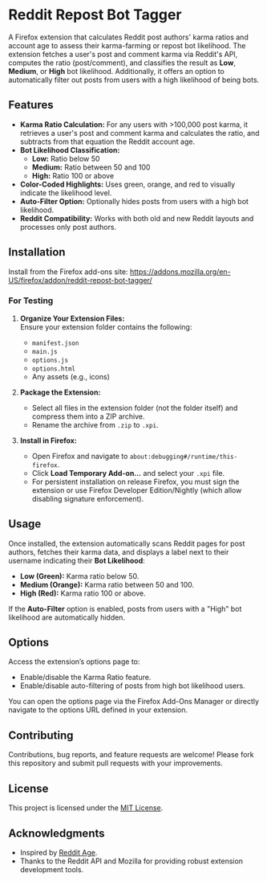 # Reddit Repost Bot Tagger

A Firefox extension that calculates Reddit post authors' karma ratios and account age to assess their karma-farming or repost bot likelihood. The extension fetches a user's post and comment karma via Reddit's API, computes the ratio (post/comment), and classifies the result as **Low**, **Medium**, or **High** bot likelihood. Additionally, it offers an option to automatically filter out posts from users with a high likelihood of being bots.

## Features

- **Karma Ratio Calculation:** For any users with >100,000 post karma, it retrieves a user's post and comment karma and calculates the ratio, and subtracts from that equation the Reddit account age.
- **Bot Likelihood Classification:**  
  - **Low:** Ratio below 50  
  - **Medium:** Ratio between 50 and 100  
  - **High:** Ratio 100 or above  
- **Color-Coded Highlights:** Uses green, orange, and red to visually indicate the likelihood level.
- **Auto-Filter Option:** Optionally hides posts from users with a high bot likelihood.
- **Reddit Compatibility:** Works with both old and new Reddit layouts and processes only post authors.

## Installation

Install from the Firefox add-ons site: https://addons.mozilla.org/en-US/firefox/addon/reddit-repost-bot-tagger/

### For Testing

1. **Organize Your Extension Files:**  
   Ensure your extension folder contains the following:
   - `manifest.json`
   - `main.js`
   - `options.js`
   - `options.html`
   - Any assets (e.g., icons)

2. **Package the Extension:**  
   - Select all files in the extension folder (not the folder itself) and compress them into a ZIP archive.
   - Rename the archive from `.zip` to `.xpi`.

3. **Install in Firefox:**  
   - Open Firefox and navigate to `about:debugging#/runtime/this-firefox`.
   - Click **Load Temporary Add-on…** and select your `.xpi` file.
   - For persistent installation on release Firefox, you must sign the extension or use Firefox Developer Edition/Nightly (which allow disabling signature enforcement).

## Usage

Once installed, the extension automatically scans Reddit pages for post authors, fetches their karma data, and displays a label next to their username indicating their **Bot Likelihood**:
- **Low (Green):** Karma ratio below 50.
- **Medium (Orange):** Karma ratio between 50 and 100.
- **High (Red):** Karma ratio 100 or above.

If the **Auto-Filter** option is enabled, posts from users with a "High" bot likelihood are automatically hidden.

## Options

Access the extension’s options page to:
- Enable/disable the Karma Ratio feature.
- Enable/disable auto-filtering of posts from high bot likelihood users.

You can open the options page via the Firefox Add-Ons Manager or directly navigate to the options URL defined in your extension.

## Contributing

Contributions, bug reports, and feature requests are welcome! Please fork this repository and submit pull requests with your improvements.

## License

This project is licensed under the [MIT License](LICENSE).

## Acknowledgments

- Inspired by [Reddit Age](]https://github.com/golf1052/reddit-age).
- Thanks to the Reddit API and Mozilla for providing robust extension development tools.
